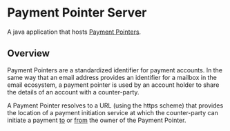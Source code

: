 # Payment Pointer Server
A java application that hosts [Payment Pointers](https://paymentpointers.org). 

## Overview
Payment Pointers are a standardized identifier for payment accounts. In the same way that an email address provides an identifier for a mailbox in the email ecosystem, a payment pointer is used by an account holder to share the details of an account with a counter-party.

A Payment Pointer resolves to a URL (using the https scheme) that provides the location of a payment initiation 
service at which the counter-party can initiate a payment [to](https://github.com/interledger/rfcs/blob/master/0009-simple-payment-setup-protocol/0009-simple-payment-setup-protocol.md) or [from](https://github.com/interledger/rfcs/blob/master/0036-spsp-pull-payments/0036-spsp-pull-payments.md) the owner of the Payment Pointer.
